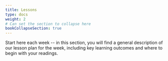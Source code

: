 ```yaml
---
title: Lessons
type: docs
weight: 2
# Can set the section to collapse here
bookCollapseSection: true
---
```


Start here each week -- in this section, you will find a general description of our lesson plan for the week, including key learning outcomes and where to begin with your readings. 